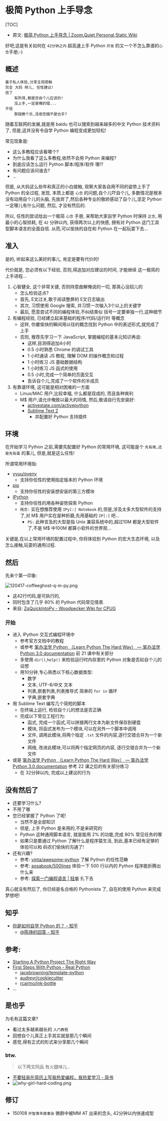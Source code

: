 # 极简 Python 上手导念
[TOC]

- 原文: [极简 Python 上手导念 | Zoom.Quiet Personal Static Wiki](http://wiki.zoomquiet.io/pythonic/MinimalistPyStart)

好吧,这是有关如何在 
`42分钟之内` 
超高速上手 Python `开发` 的又一个不怎么靠谱的`心念`手册;-)

## 概述

    基于私人体验,分享主观感触
    完全 大妈 样儿, 任性建议!
    信了
        有所得,都是您自个儿应该的!
        没上手,一定是俺的错...
    不信
        那就瞧个乐,没收您銭不是也乎?


随着互联网的发展,就是用 baidu 也可以搜索到越来越多的中文 Python 技术资料了,
但是,这并没有令自学 Python 编程变成更加轻松!

常见现象是:

- 这么多教程应该看哪个?
- 为什么我看了这么多教程,依然不会用 Python 来编程?
- 到底应该怎么运行 Python 脚本/程序/软件 哪!?
- 有问题应该问谁去?
- ...

但是, 从大妈这么些年和真正的小白接触, 观察大家各自用不同的姿势上手了 Python 的全过程,
发现, 本质上都是 `心念` 的问题,自个儿吓自个儿, 多数情况是根本没有动用自个儿的头脑,
先放弃了,然后各种专业的傲娇感动了自个儿,坚定 Python 一定哪儿有什么问题,
然后, 才没有然后的.

所以, 任性的尝试给出一个极简 `心念` 手册, 来帮助大家自学 Python 时保持 `正念`, 
用最小的心智损耗, 在 `42` 分钟以内,
获得两次以上的快感, 
拥有对 Python 这门工具型脚本语言的全面自信.
从而,可以愉快的自在和 Python 在一起玩耍下去...

## 准入

是的, 听起来这么美好的事儿, 肯定是要有代价的!

代价就是, 您必须有以下经验, 否则,得追加对应建议的时间, 才能继续
这一极简的上手进程...

1. 心智健全, 这个非常关键, 否则持意曲解俺说的一切, 那真心没招儿的
    - 怎么检验这点?
    - 首先, E文过关,敢于阅读整屏的 E文日志输出
    - 其次, 习惯使用 Google 搜索, 并习惯一次输入3个以上的关键字
    - 最后, 愿意尝试不同的编程体验,不纠结类似 括号一定要单独一行,这种细节
2. 有编程经验, 已经建立起来基础的程序/代码/运行时 等概念
    - 这样, 你嘦愉快的瞬间用以往的概念找到 Python 中的表述形式,就完成了上手
    - 否则, 推荐先学习一下 JavaScript, 掌握编程的基本元知识再说:
        - 这样,目测得追加4小时
        - 0.5 小时熟悉 Chrome 的调试工具
        - 1 小时通读 JS 教程, 理解 DOM 的操作概念和过程
        - 1 小时练习 JS 基础数据结构
        - 1 小时练习 JS 函式的使用
        - 0.5 小时,完成一个简单的页面交互
        - 告诉自个儿,完成了一个软件的半成员
3. 有靠谱环境, 这可能是相对困难的一方面
    - Linux/MAC 用户,比较幸福, 什么都是现成的, 而且各种爽利
    - M$ 用户,请允许俺致以最大的同情, 然后,敬请自行先安装好:
        - [activestate.com/activepython](http://www.activestate.com/activepython)
        - [Sublime Text 2](http://www.sublimetext.com/2)
            + 并配置好 Python 支持插件

## 环境
在开始学习 Python 之前,需要先配置好 Python 的常用环境,
这可能是个 `先有鳮,还是先有蛋` 的事儿,
但是,就是这么任性!

所谓常用环境指:

- [yyuu/pyenv](https://github.com/yyuu/pyenv)
    + 支持你任性的使用指定版本的 Python 环境
- [pip](https://pip.pypa.io/en/latest/installing.html)
    + 支持你任性的安装想安装的第三方模块
- [IPython](http://ipython.org/install.html)
    + 支持你任性的用各种姿势探索 Python 
    + `残念:` 实在想推荐使用 `IPy[:] Notebook` 的,但是,涉及太多大型软件的支持了,对 M$ 用户实在是种折磨,先用基础的 `IP[:]` 吧...
        * `PS:` 此种言及的大型是指 Unix 兼容系统中的,超过10M 都是大型软件了,不是 M$ 中100M 都算小软件的世界观...

关键是,在以上常用环境的配置过程中, 你将体验到 Python 的宏大生态环境,
以及怎么接触,玩耍的通用过程.

## 然后

先来个第一印象:

![120417-coffeeghost-q-in-py.png](http://zoomq.qiniudn.com/CPyUG/zoomquiet-design-collection/py101/120417-coffeeghost-q-in-py.png?imageView2/2/w/720)


- 这42行代码,是可执行的,
- 同时包含了几乎 80% 的 Python 代码常见情景.
- 来自: [ZqQuickIntoPy - Woodpecker Wiki for CPUG](http://wiki.woodpecker.org.cn/moin/ZqQuickIntoPy)

### 开始

- 进入 IPython 交互式编程环境中
    + 参考官方文档中的教程
    + 或参考 [笨办法学 Python （Learn Python The Hard Way） — 笨办法学 Python 3.0 documentation](http://www.jb51.net/shouce/Pythonbbf/latest/) 前 21 课中有关部分
    + 多使用 `dir()`,`help()` 来检验运行时内存里的 Python 对象是否如自个儿的设想
    + 用10分钟,专心熟悉以下核心数据类型:
        * 数字
        * 文本, UTF-8/中文 文本
        * 列表,嵌套列表,列表推导式 简单的 `for in` 循环
        * 字典,嵌套字典
- 用 Sublime Text 编写几个简短的脚本
    + 在终端上运行, 检验自个儿的想法是否正确
    + 完成以下常见工程行为:
        * 函式, 完成一个函式,可以拼接两行文本为新文件保存到硬盘
        * 模块, 将函式发布为一个模块,可以在另外一个脚本中调用
        * 文件, 调用此模块,将两个指定 `.txt` 文件的内容,逐行交错合并为一个新文件
        * 网络, 改进此模块,可以将两个指定网页的内容, 逐行交错合并为一个新文件
- 或是 [笨办法学 Python （Learn Python The Hard Way） — 笨办法学 Python 3.0 documentation](http://www.jb51.net/shouce/Pythonbbf/latest/) 参考 22 课之后的有关部分练习
    + 在 32分钟以内, 完成以上建议的行为




## 没有然后了

- 还要学习什么?
- 不用了哪
- 您已经掌握了 Python 了呢!
    - 当然不是全部知识
    - 但是, 上手 Python 是来用的,不是来研究的
    - Python 这种通用脚本语言, 就是能用 2% 的功能,完成 80% 常见任务的哪
    - 如果只是要通过 Python 了解什么是程序猿生活, 到此,基本已经有足够的体验可以和 码农们愉快的沟通了!
- 还有兴趣?
    + 参考: [vinta/awesome-python](https://github.com/vinta/awesome-python) 了解 Python 的任性范畴
    + 参考: [aosabook/500lines](https://github.com/aosabook/500lines) 体验一下 500 行以内的 Python 程序能折腾出什么来
    + 参考: [探索一门编程语言 | 轻单](https://qdan.me/list/VL46v0rYbAgUsSIS) 扎下去

真心就没有然后了,
你已经是名合格的 Pythonista 了,
自在的使用 Python 来完成梦想吧!

## 知乎

- [你是如何自学 Python 的？ - 知乎](http://www.zhihu.com/question/20702054)
    - [@陈铮的回答 - 知乎](http://www.zhihu.com/question/20702054/answer/15908321)

## 参考:


- [Starting A Python Project The Right Way](http://jeffknupp.com/blog/2014/02/04/starting-a-python-project-the-right-way/)
- [First Steps With Python - Real Python](https://realpython.com/learn/python-first-steps/)
    - [jacebrowning/template-python](https://github.com/jacebrowning/template-python)
    - [audreyr/cookiecutter](https://github.com/audreyr/cookiecutter)
    - [rcarmo/ink-bottle](https://github.com/rcarmo/ink-bottle)
- ...


## 是也乎

为毛有这篇文章?

- 看过太多越来越长的 `入门教程`
- 回想自个儿真正上手其实就是那几个瞬间
- 感觉,得有正式的形式来分享那几个瞬间


### btw.

> 以下两文同品
> 有火腿味儿..

- [不要轻易在简历上写我热爱编程，我热爱学习 - 简书](http://www.jianshu.com/p/67a0cf352986)
- ![why-girl-hard-coding.png](http://pyconcn.qiniudn.com/zoomquiet/res/snap/why-girl-hard-coding.png)


## 修订

- 150108 `开智青年故事会` 微群中被MM AT 出来的念头, 42分钟以内快速成型



